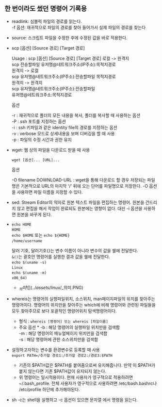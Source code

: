 ## 한 번이라도 썼던 명령어 기록용

* readlink: 심볼릭 파일의 경로를 읽는다.    
    -f 옵션: 재귀적으로 파일의 경로를 찾아 들어가서 실제 파일의 경로를 찾는다

* source: 스크립트 파일을 수정한 후에 수정된 값을 바로 적용한다. 

* scp [옵션] [Source 경로] [Target 경로]

    Usage : scp [옵션] [Source 경로] [Target 경로]
    로컬 -> 원격지      
    scp 전송할파일 유저명@네트워크주소(IP주소):목적지경로  
    원격지 -> 로컬  
    scp 유저명@네트워크주소(IP주소):전송할파일 목적지경로  
    원격지 -> 원격지   
    scp 유저명@네트워크주소(IP주소):전송할파일  
    유저명@네트워크주소:목적지경로     

    옵션

    -r : 재귀적으로 폴더의 모든 내용을 복사, 폴더를 복사할 때 사용하는 옵션  
    -P : ssh 포트를 지정하는 옵션  
    -i : ssh 키파일과 같은 identity file의 경로를 지정하는 옵션  
    -v : verbose 모드로 상세내용을 보며 디버깅을 할 때 사용  
    -p : 파일의 수정 시간과 권한 유지  

* wget: 웹 상의 파일을 다운로드 받을 때 사용

    `wget [옵션]... [URL]...`

    옵션

    -O filename DOWNLOAD-URL : wget을 통해 다운로드 할 경우 저장되는 파일명은 기본적으로 URL의 마지막 '/' 뒤에 오는 단어를 파일명으로 저장한다. -O 옵션을 사용하면 파일 이름을 지정할 수 있다.   
    
* sed: Stream Editor의 약자로 원본 텍스트 파일을 편집하는 명령어. 원본을 건드리지 않고 편집을 해서 작업이 완료되도 원본에는 영향이 없다. 대신 -i 옵션을 사용하면 원본을 바꾸게 된다. 

* `echo HOME`     
    `HOME`  
  `echo $HOME` 또는 `echo ${HOME}`     
    `/home/username`
  
  달러 기호, 달러기호{}는 변수 이름이 아니라 변수의 값을 쉘에 전달한다.   
  `&()`는 괄호안 명령어를 실행한 결과 값을 쉘에 전달한다.       
  `echo $(uname -s)`     
    `Linux`     
  `echo $(uname -m)`      
    `x86_64)`       
  * $_ 의미 
![](../assets/linux/$_의미.PNG)


* whereis는 명령어의 실행파일위치, 소스위치, man페이지파일의 위치를 찾아주는 명령어이다. 명령어의 위치만을 찾아주는 which에 비해 명령어와 관련된 파일들을 모두 찾아주므로 보다 포괄적인 명령어위치 탐색명령어이다.  
    * 형식 : `whereis [명령어] 또는 whereis [파일이름]`
    * 주요 옵션
      * 
        -b : 해당 명령어의 실행파일 위치만을 검색함  
        -m : 해당 명령어의 메뉴얼페이지 위치만을 검색함  
        -s : 해당 명령어에 관한 소스위치만을 검색함  

 * 설정하고자하는 변수를 환경변수로 등록할 때 사용   
    `export PATH=/추가할 경로1:/추가할 경로2:/경로3:$PATH`  
    * 기존의 $PATH값은 $PATH를 붙여줌으로써 유지해줍니다. 만약 이 $PATH가 붙지 않는다면 기존 $PATH값이 유지되지 않는다.
    * 위 명령어는 일시적용이다. 현재 사용자가 영구적으로 적용하려면 ~/.bash_profile. 전체 사용자가 영구적으로 사용하려면 /etc/bash.bashrc나 /etc/profile 하단에 추가해야된다.

* sh -c는 shell을 실행하고 -c 옵션이 있으면 문자열 에서 명령을 읽는다. 